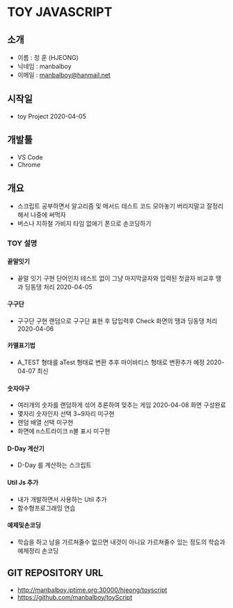 # TOY JAVASCRIPT

## 소개 
- 이름 : 정 훈 (HJEONG)
- 닉네임 : manbalboy
- 이메일 : manbalboy@hanmail.net  

## 시작일
- toy Project 2020-04-05

## 개발툴 
- VS Code
- Chrome

## 개요
- 스크립트 공부하면서 알고리즘 및 메서드 테스트 코드 모아놓기 버리지말고 잘정리해서 나중에 써먹자 
- 버스나 지하철 가비지 타임 없애기 폰으로 손코딩하기

### TOY 설명
#### 끝말잇기 
- 끝말 잇기 구현 단어인지 테스트 없이 그냥 마지막글자와 입력된 첫글자 비교후 땡과 딩동댕 처리 2020-04-05
#### 구구단
- 구구단 구현 랜덤으로 구구단 표현 후 답입력후 Check 화면의 땡과 딩동댕 처리 2020-04-06
#### 카멜표기법
- A_TEST 형태를 aTest 형태료 변환 추후 마이바티스 형태로 변환추가 예정 2020-04-07 최신
#### 숫자야구 
- 여러개의 숫자를 랜덤하게 섞어 추론하여 맞추는 게임 2020-04-08 화면 구성완료
- 몇자리 숫자인지 선택 3~9자리 미구현
- 랜덤 배열 선택 미구현
- 화면에 n스트라이크 n볼 표시 미구현

#### D-Day 계산기
- D-Day 를 계산하는 스크립트 

#### Util Js 추가
- 내가 개발하면서 사용하는 Util 추가 
- 함수형프로그래밍 연습

#### 예제및손코딩
- 학습을 하고 남을 가르쳐줄수 없으면 내것이 아니요 가르쳐줄수 있는 정도의 학습과 예제정리 손코딩

## GIT REPOSITORY URL
- http://manbalboy.iptime.org:30000/hjeong/toyscript
- https://github.com/manbalboy/toyScript
